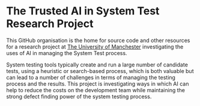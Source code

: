 # The Trusted AI in System Test Research Project

This GitHub organisation is the home for source code and other resources for a research project at [The University of Manchester](https://www.manchester.ac.uk) investigating the uses of AI in managing the System Test process.

System testing tools typically create and run a large number of candidate tests, using a heuristic or search-based process, which is both valuable but can lead to a number of challenges in terms of managing the testing process and the results.  This project is investigating ways in which AI can help to reduce the costs on the development team while maintaining the strong defect finding power of the system testing process.
